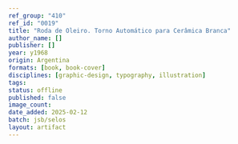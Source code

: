 ```yaml
---
ref_group: "410"
ref_id: "0019"
title: "Roda de Oleiro. Torno Automático para Cerâmica Branca"
author_name: []
publisher: []
year: y1968
origin: Argentina
formats: [book, book-cover]
disciplines: [graphic-design, typography, illustration]
tags:
status: offline
published: false
image_count:
date_added: 2025-02-12
batch: jsb/selos
layout: artifact
---
```

